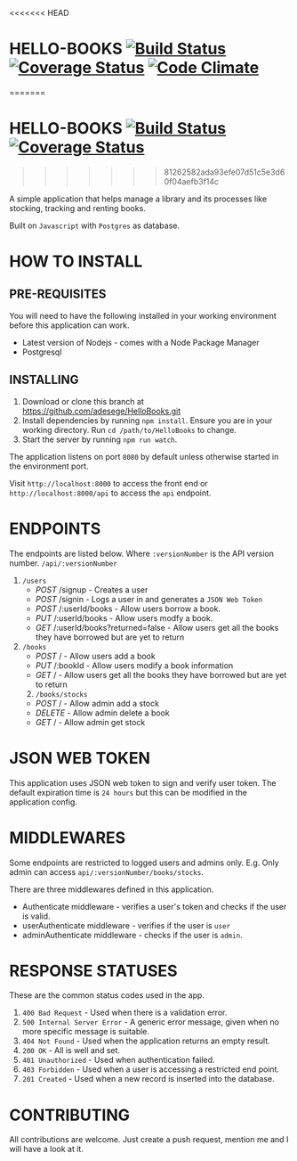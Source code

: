 <<<<<<< HEAD
# HELLO-BOOKS [![Build Status](https://travis-ci.org/adesege/HelloBooks.svg?branch=development)](https://travis-ci.org/adesege/HelloBooks) [![Coverage Status](https://coveralls.io/repos/github/adesege/HelloBooks/badge.svg?branch=development)](https://coveralls.io/github/adesege/HelloBooks?branch=development) [![Code Climate](https://codeclimate.com/github/adesege/HelloBooks/badges/gpa.svg)](https://codeclimate.com/github/adesege/HelloBooks)
=======
# HELLO-BOOKS [![Build Status](https://travis-ci.org/adesege/HelloBooks.svg?branch=development)](https://travis-ci.org/adesege/HelloBooks) [![Coverage Status](https://coveralls.io/repos/github/adesege/HelloBooks/badge.svg?branch=development)](https://coveralls.io/github/adesege/HelloBooks?branch=development)
>>>>>>> 81262582ada93efe07d51c5e3d60f04aefb3f14c

A simple application that helps manage a library and its processes like stocking, tracking and renting books.

Built on `Javascript` with `Postgres` as database.

# HOW TO INSTALL
## PRE-REQUISITES
You will need to have the following installed in your working environment before this application can work.
* Latest version of Nodejs - comes with a Node Package Manager
* Postgresql
## INSTALLING
1. Download or clone this branch at https://github.com/adesege/HelloBooks.git
2. Install dependencies by running `npm install`. Ensure you are in your working directory. Run `cd /path/to/HelloBooks` to change.
3. Start the server by running `npm run watch`.

The application listens on port `8080` by default unless otherwise started in the environment port.

Visit `http://localhost:8000` to access the front end or `http://localhost:8000/api` to access the `api` endpoint.

# ENDPOINTS
The endpoints are listed below.
Where `:versionNumber` is the API version number.
`/api/:versionNumber`
1. `/users`
    *    *POST* /signup - Creates a user
    *    *POST* /signin - Logs a user in and generates a `JSON Web Token`
    *    *POST* /:userId/books - Allow users borrow a book.
    *    *PUT* /:userId/books - Allow users modfy a book.
    *    *GET* /:userId/books?returned=false - Allow users get all the books they have borrowed but are yet to return
2. `/books`
    *    *POST* / - Allow users add a book
    *    *PUT* /:bookId - Allow users modify a book information
    *    *GET* / - Allow users get all the books they have borrowed but are yet to return
    2. `/books/stocks`
    *    *POST* / - Allow admin add a stock
    *    *DELETE* - Allow admin delete a book
    *    *GET* / - Allow admin get stock

# JSON WEB TOKEN
This application uses JSON web token to sign and verify user token. The default expiration time is `24 hours` but this can be modified in the application config.

# MIDDLEWARES
Some endpoints are restricted to logged users and admins only. E.g. Only admin can access `api/:versionNumber/books/stocks`.

There are three middlewares defined in this application.
* Authenticate middleware - verifies a user's token and checks if the user is valid.
* userAuthenticate middleware - verifies if the user is `user`
* adminAuthenticate middleware - checks if the user is `admin`.

# RESPONSE STATUSES
These  are the common status codes used in the app.

1. `400 Bad Request` - Used when there is a validation error.
2. `500 Internal Server Error` - A generic error message, given when no more specific message is suitable.
3. `404 Not Found` - Used when the application returns an empty result.
4. `200 OK` - All is well and set.
5. `401 Unauthorized` - Used when authentication failed.
6. `403 Forbidden` - Used when a user is accessing a restricted end point.
7. `201 Created` - Used when a new record is inserted into the database.

# CONTRIBUTING
All contributions are welcome. Just create a push request, mention me and I will have a look at it.